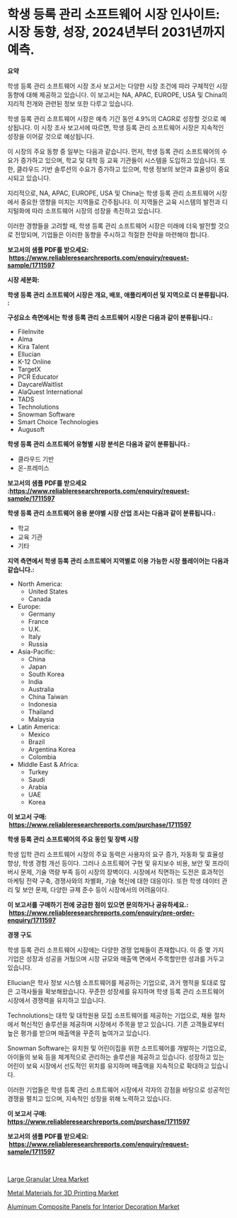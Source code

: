 <p><h1>학생 등록 관리 소프트웨어 시장 인사이트: 시장 동향, 성장, 2024년부터 2031년까지 예측.</h1></p><p><strong>요약</strong></p>
<p><p>학생 등록 관리 소프트웨어 시장 조사 보고서는 다양한 시장 조건에 따라 구체적인 시장 동향에 대해 제공하고 있습니다. 이 보고서는 NA, APAC, EUROPE, USA 및 China의 지리적 전개와 관련된 정보 또한 다루고 있습니다.</p><p>학생 등록 관리 소프트웨어 시장은 예측 기간 동안 4.9%의 CAGR로 성장할 것으로 예상됩니다. 이 시장 조사 보고서에 따르면, 학생 등록 관리 소프트웨어 시장은 지속적인 성장을 이어갈 것으로 예상됩니다.</p><p>이 시장의 주요 동향 중 일부는 다음과 같습니다. 먼저, 학생 등록 관리 소프트웨어의 수요가 증가하고 있으며, 학교 및 대학 등 교육 기관들이 시스템을 도입하고 있습니다. 또한, 클라우드 기반 솔루션의 수요가 증가하고 있으며, 학생 정보의 보안과 효율성이 중요시되고 있습니다.</p><p>지리적으로, NA, APAC, EUROPE, USA 및 China는 학생 등록 관리 소프트웨어 시장에서 중요한 영향을 미치는 지역들로 간주됩니다. 이 지역들은 교육 시스템의 발전과 디지털화에 따라 소프트웨어 시장의 성장을 촉진하고 있습니다.</p><p>이러한 경향들을 고려할 때, 학생 등록 관리 소프트웨어 시장은 미래에 더욱 발전할 것으로 전망되며, 기업들은 이러한 동향을 주시하고 적절한 전략을 마련해야 합니다.</p></p>
<p><strong>보고서의 샘플 PDF를 받으세요: &nbsp;<a href="https://www.reliableresearchreports.com/enquiry/request-sample/1711597">https://www.reliableresearchreports.com/enquiry/request-sample/1711597</a></strong></p>
<p><strong>시장 세분화:</strong></p>
<p><strong> 학생 등록 관리 소프트웨어 시장은 개요, 배포, 애플리케이션 및 지역으로 더 분류됩니다. :</strong></p>
<p><strong>구성요소 측면에서는 학생 등록 관리 소프트웨어 시장은 다음과 같이 분류됩니다.:</strong></p>
<p><ul><li>FileInvite</li><li>Alma</li><li>Kira Talent</li><li>Ellucian</li><li>K-12 Online</li><li>TargetX</li><li>PCR Educator</li><li>DaycareWaitlist</li><li>AlaQuest International</li><li>TADS</li><li>Technolutions</li><li>Snowman Software</li><li>Smart Choice Technologies</li><li>Augusoft</li></ul></p>
<p><strong> 학생 등록 관리 소프트웨어 유형별 시장 분석은 다음과 같이 분류됩니다.:</strong></p>
<p><ul><li>클라우드 기반</li><li>온-프레미스</li></ul></p>
<p><strong>보고서의 샘플 PDF를 받으세요 :<a href="https://www.reliableresearchreports.com/enquiry/request-sample/1711597">https://www.reliableresearchreports.com/enquiry/request-sample/1711597</a></strong></p>
<p><strong> 학생 등록 관리 소프트웨어 응용 분야별 시장 산업 조사는 다음과 같이 분류됩니다.:</strong></p>
<p><ul><li>학교</li><li>교육 기관</li><li>기타</li></ul></p>
<p><strong>지역 측면에서 학생 등록 관리 소프트웨어 지역별로 이용 가능한 시장 플레이어는 다음과 같습니다.:</strong></p>
<p><ul>
    <li>
        North America:
        <ul>
            <li>United States</li>
            <li>Canada</li>
        </ul>
    </li>
    <li>
        Europe:
        <ul>
            <li>Germany</li>
            <li>France</li>
            <li>U.K.</li>
            <li>Italy</li>
            <li>Russia</li>
        </ul>
    </li>
    <li>
        Asia-Pacific:
        <ul>
            <li>China</li>
            <li>Japan</li>
            <li>South Korea</li>
            <li>India</li>
            <li>Australia</li>
            <li>China Taiwan</li>
            <li>Indonesia</li>
            <li>Thailand</li>
            <li>Malaysia</li>
        </ul>
    </li>
    <li>
        Latin America:
        <ul>
            <li>Mexico</li>
            <li>Brazil</li>
            <li>Argentina Korea</li>
            <li>Colombia</li>
        </ul>
    </li>
    <li>
        Middle East & Africa:
        <ul>
            <li>Turkey</li>
            <li>Saudi</li>
            <li>Arabia</li>
            <li>UAE</li>
            <li>Korea</li>
        </ul>
    </li>
    </ul></p>
<p><strong>이 보고서 구매: &nbsp;<a href="https://www.reliableresearchreports.com/purchase/1711597">https://www.reliableresearchreports.com/purchase/1711597</a></strong></p>
<p><strong>학생 등록 관리 소프트웨어의 주요 동인 및 장벽 시장</strong></p>
<p><p>학생 입학 관리 소프트웨어 시장의 주요 동력은 사용자의 요구 증가, 자동화 및 효율성 향상, 학생 경험 개선 등이다. 그러나 소프트웨어 구현 및 유지보수 비용, 보안 및 프라이버시 문제, 기술 역량 부족 등이 시장의 장벽이다. 시장에서 직면하는 도전은 효과적인 마케팅 전략 구축, 경쟁사와의 차별화, 기술 혁신에 대한 대응이다. 또한 학생 데이터 관리 및 보안 문제, 다양한 규제 준수 등이 시장에서의 어려움이다.</p></p>
<p><strong>이 보고서를 구매하기 전에 궁금한 점이 있으면 문의하거나 공유하세요.: &nbsp;<a href="https://www.reliableresearchreports.com/enquiry/pre-order-enquiry/1711597">https://www.reliableresearchreports.com/enquiry/pre-order-enquiry/1711597</a></strong></p>
<p><strong>경쟁 구도</strong></p>
<p><p>학생 등록 관리 소프트웨어 시장에는 다양한 경쟁 업체들이 존재합니다. 이 중 몇 가지 기업은 성장과 성공을 거뒀으며 시장 규모와 매출액 면에서 주목할만한 성과를 거두고 있습니다.</p><p>Ellucian은 학사 정보 시스템 소프트웨어를 제공하는 기업으로, 과거 행적을 토대로 많은 고객사들을 확보해왔습니다. 꾸준한 성장세를 유지하며 학생 등록 관리 소프트웨어 시장에서 경쟁력을 유지하고 있습니다.</p><p>Technolutions는 대학 및 대학원용 모집 소프트웨어를 제공하는 기업으로, 채용 절차에서 혁신적인 솔루션을 제공하며 시장에서 주목을 받고 있습니다. 기존 고객들로부터 높은 평가를 받으며 매출액을 꾸준히 높여가고 있습니다.</p><p>Snowman Software는 유치원 및 어린이집을 위한 소프트웨어를 개발하는 기업으로, 아이들의 보육 등을 체계적으로 관리하는 솔루션을 제공하고 있습니다. 성장하고 있는 어린이 보육 시장에서 선도적인 위치를 유지하며 매출액을 지속적으로 확대하고 있습니다.</p><p>이러한 기업들은 학생 등록 관리 소프트웨어 시장에서 각자의 강점을 바탕으로 성공적인 경쟁을 펼치고 있으며, 지속적인 성장을 위해 노력하고 있습니다.</p></p>
<p><strong>이 보고서 구매: &nbsp; <a href="https://www.reliableresearchreports.com/purchase/1711597">https://www.reliableresearchreports.com/purchase/1711597</a></strong></p>
<p><strong>보고서의 샘플 PDF를 받으세요: &nbsp;<a href="https://www.reliableresearchreports.com/enquiry/request-sample/1711597">https://www.reliableresearchreports.com/enquiry/request-sample/1711597</a></strong><strong></strong></p>
<p>&nbsp;</p>
<p><p><a href="https://github.com/angelajermaine/Market-Research-Report-List-2/blob/main/large-granular-urea-market.md">Large Granular Urea Market</a></p><p><a href="https://github.com/shotows/Market-Research-Report-List-1/blob/main/metal-materials-for-3d-printing-market.md">Metal Materials for 3D Printing Market</a></p><p><a href="https://github.com/beatblasta/Market-Research-Report-List-2/blob/main/aluminum-composite-panels-for-interior-decoration-market.md">Aluminum Composite Panels for Interior Decoration Market</a></p></p>